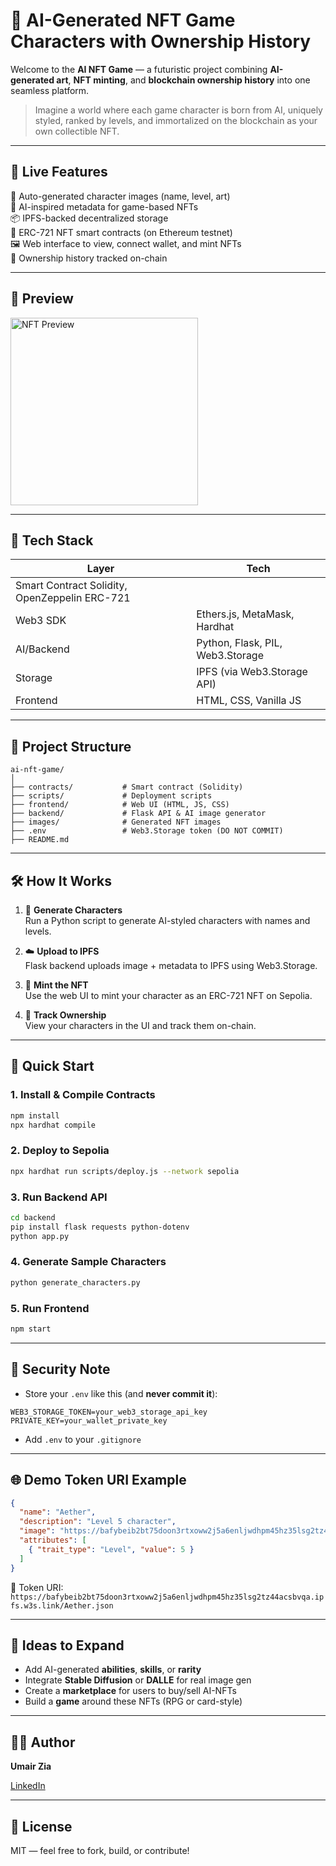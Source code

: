 # 🧠 AI-Generated NFT Game Characters with Ownership History

Welcome to the **AI NFT Game** — a futuristic project combining **AI-generated art**, **NFT minting**, and **blockchain ownership history** into one seamless platform.

> Imagine a world where each game character is born from AI, uniquely styled, ranked by levels, and immortalized on the blockchain as your own collectible NFT.

---

## 🚀 Live Features

🎨 Auto-generated character images (name, level, art)  
🧠 AI-inspired metadata for game-based NFTs  
📦 IPFS-backed decentralized storage  
💎 ERC-721 NFT smart contracts (on Ethereum testnet)  
🖼️ Web interface to view, connect wallet, and mint NFTs  
📜 Ownership history tracked on-chain

---

## 📸 Preview

<img src="images/Aether_NFT.png" width="300" alt="NFT Preview" />

---

## 🧱 Tech Stack

| Layer       | Tech                               |
|-------------|------------------------------------|
| Smart Contract Solidity, OpenZeppelin ERC-721    |
| Web3 SDK    | Ethers.js, MetaMask, Hardhat       |
| AI/Backend  | Python, Flask, PIL, Web3.Storage   |
| Storage     | IPFS (via Web3.Storage API)        |
| Frontend    | HTML, CSS, Vanilla JS              |

---

## 📂 Project Structure

```
ai-nft-game/
│
├── contracts/           # Smart contract (Solidity)
├── scripts/             # Deployment scripts
├── frontend/            # Web UI (HTML, JS, CSS)
├── backend/             # Flask API & AI image generator
├── images/              # Generated NFT images
├── .env                 # Web3.Storage token (DO NOT COMMIT)
├── README.md
```

---

## 🛠️ How It Works

1. 🎲 **Generate Characters**  
   Run a Python script to generate AI-styled characters with names and levels.

2. ☁️ **Upload to IPFS**  
   Flask backend uploads image + metadata to IPFS using Web3.Storage.

3. 🧠 **Mint the NFT**  
   Use the web UI to mint your character as an ERC-721 NFT on Sepolia.

4. 🧾 **Track Ownership**  
   View your characters in the UI and track them on-chain.

---

## 🧪 Quick Start

### 1. Install & Compile Contracts

```bash
npm install
npx hardhat compile
```

### 2. Deploy to Sepolia

```bash
npx hardhat run scripts/deploy.js --network sepolia
```

### 3. Run Backend API

```bash
cd backend
pip install flask requests python-dotenv
python app.py
```

### 4. Generate Sample Characters

```bash
python generate_characters.py
```

### 5. Run Frontend

```bash
npm start
```

---

## 🔐 Security Note

- Store your `.env` like this (and **never commit it**):

```env
WEB3_STORAGE_TOKEN=your_web3_storage_api_key
PRIVATE_KEY=your_wallet_private_key
```

- Add `.env` to your `.gitignore`

---

## 🌐 Demo Token URI Example

```json
{
  "name": "Aether",
  "description": "Level 5 character",
  "image": "https://bafybeib2bt75doon3rtxoww2j5a6enljwdhpm45hz35lsg2tz44acsbvqa.ipfs.w3s.link/Aether_NFT.png",
  "attributes": [
    { "trait_type": "Level", "value": 5 }
  ]
}
```

🔗 Token URI:  
`https://bafybeib2bt75doon3rtxoww2j5a6enljwdhpm45hz35lsg2tz44acsbvqa.ipfs.w3s.link/Aether.json`

---

## 🧠 Ideas to Expand

- Add AI-generated **abilities**, **skills**, or **rarity**
- Integrate **Stable Diffusion** or **DALLE** for real image gen
- Create a **marketplace** for users to buy/sell AI-NFTs
- Build a **game** around these NFTs (RPG or card-style)

---

## 👨‍💻 Author

**Umair Zia**  

[LinkedIn](https://www.linkedin.com/in/umair-zia-061ba5261?utm_source=share&utm_campaign=share_via&utm_content=profile&utm_medium=android_app)

---

## 📜 License

MIT — feel free to fork, build, or contribute!
